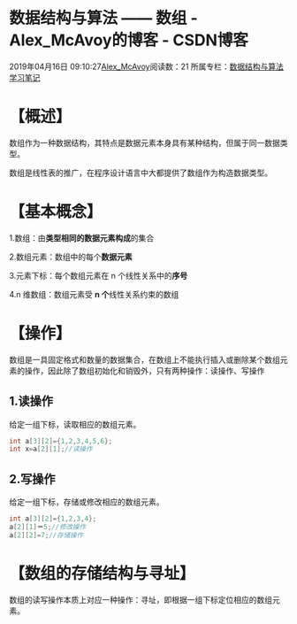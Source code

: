 # 数据结构与算法 —— 数组 - Alex_McAvoy的博客 - CSDN博客





2019年04月16日 09:10:27[Alex_McAvoy](https://me.csdn.net/u011815404)阅读数：21
所属专栏：[数据结构与算法学习笔记](https://blog.csdn.net/column/details/34684.html)









# 【概述】

数组作为一种数据结构，其特点是数据元素本身具有某种结构，但属于同一数据类型。

数组是线性表的推广，在程序设计语言中大都提供了数组作为构造数据类型。

# 【基本概念】

1.数组：由**类型相同的数据元素构成**的集合

2.数组元素：数组中的每个**数据元素**

3.元素下标：每个数组元素在 n 个线性关系中的**序号**

4.n 维数组：数组元素受 **n 个**线性关系约束的数组

# 【操作】

数组是一具固定格式和数量的数据集合，在数组上不能执行插入或删除某个数组元素的操作，因此除了数组初始化和销毁外，只有两种操作：读操作、写操作

## 1.读操作

给定一组下标，读取相应的数组元素。

```cpp
int a[3][2]={1,2,3,4,5,6};
int x=a[2][1];//读操作
```

## 2.写操作

给定一组下标，存储或修改相应的数组元素。

```cpp
int a[3][2]={1,2,3,4};
a[2][1]＝5;//修改操作
a[2][2]=7;//存储操作
```

# 【数组的存储结构与寻址】

数组的读写操作本质上对应一种操作：寻址，即根据一组下标定位相应的数组元素。











